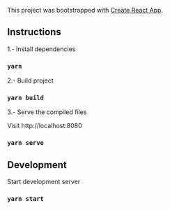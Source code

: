 This project was bootstrapped with [Create React App](https://github.com/facebook/create-react-app).

## Instructions

1.- Install dependencies

### `yarn`

2.- Build project

### `yarn build`

3.- Serve the compiled files

Visit http://localhost:8080

### `yarn serve`

## Development

Start development server

### `yarn start`
